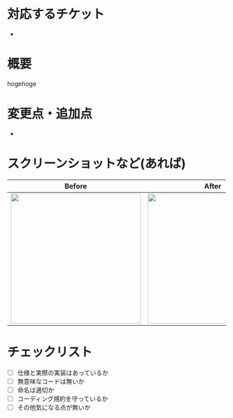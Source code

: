 # 対応するチケット
- 

# 概要
hogehoge

# 変更点・追加点
- 

# スクリーンショットなど(あれば)
Before | After
:--: | :--:
<img src="" width="300" /> | <img src="" width="300" />

# チェックリスト
- [ ] 仕様と実際の実装はあっているか
- [ ] 無意味なコードは無いか
- [ ] 命名は適切か
- [ ] コーディング規約を守っているか
- [ ] その他気になる点が無いか
